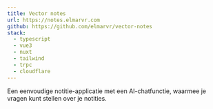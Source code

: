 ```yaml
---
title: Vector notes
url: https://notes.elmarvr.com
github: https://github.com/elmarvr/vector-notes
stack:
  - typescript
  - vue3
  - nuxt
  - tailwind
  - trpc
  - cloudflare
---
```


Een eenvoudige notitie-applicatie met een AI-chatfunctie, waarmee je vragen kunt stellen over je notities.
